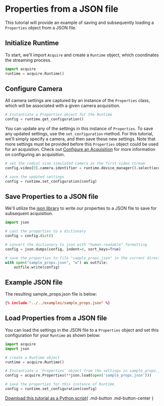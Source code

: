 # Properties from a JSON file

This tutorial will provide an example of saving and subsequently loading a `Properties` object from a JSON file.

## Initialize Runtime

To start, we'll import `Acquire` and create a `Runtime` object, which coordinates the streaming process.

```python
import acquire
runtime = acquire.Runtime()
```

## Configure Camera

All camera settings are captured by an instance of the `Properties` class, which will be associated with a given camera acquisition.

```python
# Instantiate a Properties object for the Runtime
config = runtime.get_configuration()
```

You can update any of the settings in this instance of `Properties`. To save any updated settings, use the `set_configuration` method.  For this tutorial, we'll simply specify a camera, and then save these new settings. Note that more settings must be provided before this `Properties` object could be used for an acquistion. Check out [Configure an Acquisition](configure.md) for more information on configuring an acquisition.

```python
# set the radial sine simulated camera as the first video stream
config.video[0].camera.identifier = runtime.device_manager().select(acquire.DeviceKind.Camera, "simulated: radial sin")

# save the updated settings
config = runtime.set_configuration(config)
```

## Save Properties to a JSON file
We'll utilize the [json library](https://docs.python.org/3/library/json.html#) to write our properties to a JSON file to save for subsequent acquisition.

```python
import json

# cast the properties to a dictionary
config = config.dict()

# convert the dictionary to json with "human-readable" formatting
config = json.dumps(config, indent=4, sort_keys=True)

# save the properties to file "sample_props.json" in the current directory
with open("sample_props.json", "w") as outfile:
    outfile.write(config)
```

## Example JSON file
The resulting sample_props.json file is below:

~~~json
{% include "../../examples/sample_props.json" %}
~~~

## Load Properties from a JSON file
You can load the settings in the JSON file to a `Properties` object and set this configuration for your `Runtime` as shown below:

```python
import acquire
import json

# create a Runtime object
runtime = acquire.Runtime()

# Instantiate a `Properties` object from the settings in sample_props.json
config = acquire.Properties(**json.load(open('sample_props.json')))

# save the properties for this instance of Runtime
config = runtime.set_configuration(config)
```

[Download this tutorial as a Python script](props_json.py){ .md-button .md-button-center }
